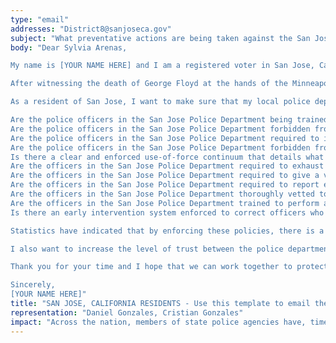 ```yaml
---
type: "email"
addresses: "District8@sanjoseca.gov"
subject: "What preventative actions are being taken against the San Jose Police Department?"
body: "Dear Sylvia Arenas,

My name is [YOUR NAME HERE] and I am a registered voter in San Jose, California. I am writing to you today to ask what you are doing, as the City Council of San Jose, to ensure that your officers are not abusing their power and are held accountable for their actions.

After witnessing the death of George Floyd at the hands of the Minneapolis Police Department, I am left feeling outraged, frustrated, and hurt. The system has failed yet another black man and we are anxiously waiting to see if the officers responsible for his death will face consequences.

As a resident of San Jose, I want to make sure that my local police department is taking the necessary preventative measures to ensure that incidents like this will not occur in the future. So I ask:

Are the police officers in the San Jose Police Department being trained to de-escalate altercations by using peaceful conflict resolution strategies?
Are the police officers in the San Jose Police Department forbidden from using carotid restraints (chokeholds, strangleholds, etc.) and hog-tying methods? Furthermore, are they forbidden from transporting civilians in uncomfortable positions, such as face down in a vehicle?
Are the police officers in the San Jose Police Department required to intervene if they witness another officer using excessive force? Will officers be reprimanded if they fail to intervene?
Are the police officers in the San Jose Police Department forbidden from shooting at moving vehicles?
Is there a clear and enforced use-of-force continuum that details what weapons and force are acceptable in a wide variety of civilian-police interactions?
Are the officers in the San Jose Police Department required to exhaust every other possible option before using excessive force?
Are the officers in the San Jose Police Department required to give a verbal warning to civilians before drawing their weapon or using excessive force?
Are the officers in the San Jose Police Department required to report each time they threaten to or use force on civilians?
Are the officers in the San Jose Police Department thoroughly vetted to ensure that they do not have a history with abuse, racism, xenophobia, homophobia / transphobia, or discrimination?
Are the officers in the San Jose Police Department trained to perform and seek necessary medical action after using excessive force?
Is there an early intervention system enforced to correct officers who use excessive force? Additionally, how many complaints does an officer have to receive before they are reprimanded? Before they are terminated? More than three complaints are unacceptable.

Statistics have indicated that by enforcing these policies, there is a significant decrease in civilian complaints and injury due to excessive force. If any of the policies are not currently in place, then what is being done to ensure that they are going to be enforced in the near future? What can I do, as a concerned citizen, to set these policies in motion?

I also want to increase the level of trust between the police department and the community. To establish trust, there has to be transparency. I would like to see the San Jose Police Department collect and report data on civilian deaths that occurred in custody and as a result of an officer’s use of excessive force. The data should be broken down by demographics and should showcase the race, gender, sexuality, and religion of the civilians. Allowing the public access to this information will show us where we, as a community, fall short.

Thank you for your time and I hope that we can work together to protect the San Jose community. I refuse to let the next hashtag come from here.

Sincerely,
[YOUR NAME HERE]"
title: "SAN JOSE, CALIFORNIA RESIDENTS - Use this template to email the City Council of San Jose to quiz them on what preventive actions are being taken to protect against police brutality from the San Jose Police Department."
representation: "Daniel Gonzales, Cristian Gonzales"
impact: "Across the nation, members of state police agencies have, time and time again, abused their power and have killed black Americans in a horrific manner, devoid of any lawfulness. Our nation has observed the cruel and evil killings of George Floyd, Breonna Taylor, Eric Garner, Ahmed Aubrey, and countless others of black Americans. Email the City Council for the city of San Jose and press the question--are you, Sylvia Arenas, taking any preventative actions to ensure that such acts of cruelty against African Americans don't happen as a consequence of policing with racist motives?"
---
```


